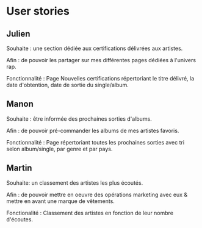 # User stories

## Julien 
Souhaite : une section dédiée aux certifications délivrées aux artistes.

Afin : de pouvoir les partager sur mes différentes pages dédiées à l'univers rap.

Fonctionnalité : Page Nouvelles certifications répertoriant le titre délivré, la date d'obtention, date de sortie du single/album.

## Manon 
Souhaite : être informée des prochaines sorties d'albums.

Afin : de pouvoir pré-commander les albums de mes artistes favoris.

Fonctionnalité : Page répertoriant toutes les prochaines sorties avec tri selon album/single, par genre et par pays.

## Martin
Souhaite: un classement des artistes les plus écoutés.

Afin : de pouvoir mettre en oeuvre des opérations marketing avec eux & mettre en avant une marque de vêtements.

Fonctionalité : Classement des artistes en fonction de leur nombre d'écoutes.